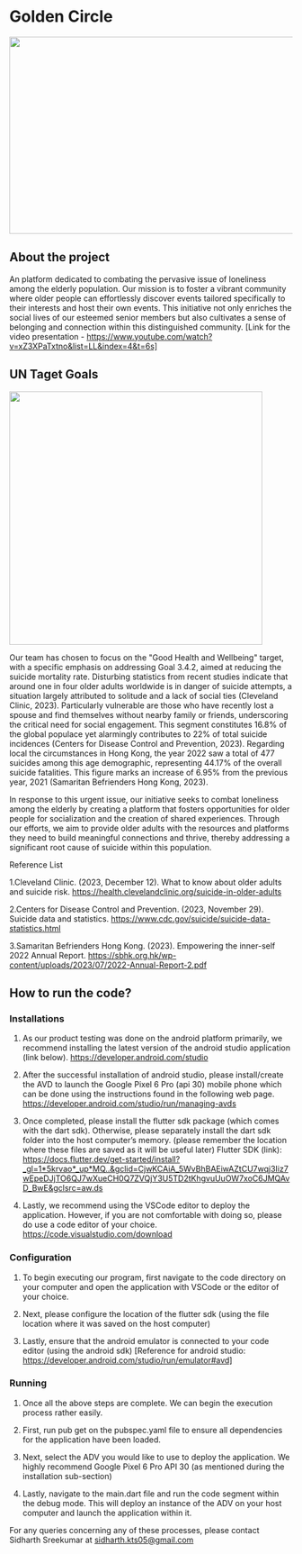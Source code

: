 # Golden Circle

<img src="https://github.com/IRENDD/golden_circle/assets/98989079/b653e133-eff4-408a-b6ee-cfed63962704" width="650" height="350">

## About the project
An platform dedicated to combating the pervasive issue of loneliness among the elderly population. Our mission is to foster a vibrant community where older people can effortlessly discover events tailored specifically to their interests and host their own events. This initiative not only enriches the social lives of our esteemed senior members but also cultivates a sense of belonging and connection within this distinguished community.
[Link for the video presentation - https://www.youtube.com/watch?v=xZ3XPaTxtno&list=LL&index=4&t=6s]

## UN Taget Goals

<img src="https://github.com/IRENDD/golden_circle/assets/98989079/03084716-574d-4905-9487-7786efb8c060" width="450" height="450">

Our team has chosen to focus on the "Good Health and Wellbeing" target, with a specific emphasis on addressing Goal 3.4.2, aimed at reducing the suicide mortality rate. Disturbing statistics from recent studies indicate that around one in four older adults worldwide is in danger of suicide attempts, a situation largely attributed to solitude and a lack of social ties (Cleveland Clinic, 2023). Particularly vulnerable are those who have recently lost a spouse and find themselves without nearby family or friends, underscoring the critical need for social engagement. This segment constitutes 16.8% of the global populace yet alarmingly contributes to 22% of total suicide incidences (Centers for Disease Control and Prevention, 2023). Regarding local the circumstances in Hong Kong, the year 2022 saw a total of 477 suicides among this age demographic, representing 44.17% of the overall suicide fatalities. This figure marks an increase of 6.95% from the previous year, 2021 (Samaritan Befrienders Hong Kong, 2023).

In response to this urgent issue, our initiative seeks to combat loneliness among the elderly by creating a platform that fosters opportunities for older people for socialization and the creation of shared experiences. Through our efforts, we aim to provide older adults with the resources and platforms they need to build meaningful connections and thrive, thereby addressing a significant root cause of suicide within this population.

Reference List

1.Cleveland Clinic. (2023, December 12). What to know about older adults and suicide risk. https://health.clevelandclinic.org/suicide-in-older-adults  

2.Centers for Disease Control and Prevention. (2023, November 29). Suicide data and statistics. https://www.cdc.gov/suicide/suicide-data-statistics.html  

3.Samaritan Befrienders Hong Kong. (2023). Empowering the inner-self 2022 Annual Report. https://sbhk.org.hk/wp-content/uploads/2023/07/2022-Annual-Report-2.pdf

## How to run the code?

### Installations
  1. As our product testing was done on the android platform primarily, we recommend installing the latest version of the android studio application (link below).
  https://developer.android.com/studio
  
  2. After the successful installation of android studio, please install/create the AVD to launch the Google Pixel 6 Pro (api 30) mobile phone which can be done using the instructions found in the following web page.
  https://developer.android.com/studio/run/managing-avds
  
  3. Once completed, please install the flutter sdk package (which comes with the dart sdk). Otherwise, please separately install the dart sdk folder into the host computer’s memory. (please remember the location where these files are saved as it will be useful later)
  Flutter SDK (link): https://docs.flutter.dev/get-started/install?_gl=1*5krvao*_up*MQ..&gclid=CjwKCAiA_5WvBhBAEiwAZtCU7wqj3Iiz7wEpeDJjTO6QJ7wXueCH0Q7ZVQjY3U5TD2tKhgvuUuOW7xoC6JMQAvD_BwE&gclsrc=aw.ds
  
  4. Lastly, we recommend using the VSCode editor to deploy the application. However, if you are not comfortable with doing so, please do use a code editor of your choice.
  https://code.visualstudio.com/download

### Configuration
  1. To begin executing our program, first navigate to the code directory on your computer and open the application with VSCode or the editor of your choice.

  2. Next, please configure the location of the flutter sdk (using the file location where it was saved on the host computer)

  3. Lastly, ensure that the android emulator is connected to your code editor (using the android sdk)
  [Reference for android studio: https://developer.android.com/studio/run/emulator#avd]

### Running
  1. Once all the above steps are complete. We can begin the execution process rather easily.

  2. First, run pub get on the pubspec.yaml file to ensure all dependencies for the application have been loaded.

  3. Next, select the ADV you would like to use to deploy the application. We highly recommend Google Pixel 6 Pro API 30 (as mentioned during the installation sub-section)

  4. Lastly, navigate to the main.dart file and run the code segment within the debug mode. This will deploy an instance of the ADV on your host computer and launch the application within it.


For any queries concerning any of these processes, please contact Sidharth Sreekumar at sidharth.kts05@gmail.com

